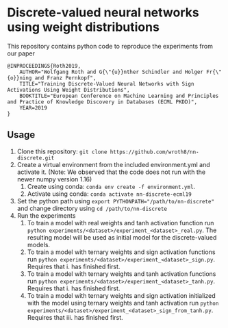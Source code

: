 # Discrete-valued neural networks using weight distributions

This repository contains python code to reproduce the experiments from our paper

```
@INPROCEEDINGS{Roth2019,
    AUTHOR="Wolfgang Roth and G{\"{u}}nther Schindler and Holger Fr{\"{o}}ning and Franz Pernkopf",
    TITLE="Training Discrete-Valued Neural Networks with Sign Activations Using Weight Distributions",
    BOOKTITLE="European Conference on Machine Learning and Principles and Practice of Knowledge Discovery in Databases (ECML PKDD)",
    YEAR=2019
}
```

## Usage

1. Clone this repository: `git clone https://github.com/wroth8/nn-discrete.git`
2. Create a virtual environment from the included environment.yml and activate it. (Note: We observed that the code does not run with the newer numpy version 1.16)
    1. Create using conda: `conda env create -f environment.yml`.
    2. Activate using conda: `conda activate nn-discrete-ecml19`
3. Set the python path using `export PYTHONPATH="/path/to/nn-discrete"` and change directory using `cd /path/to/nn-discrete`
4. Run the experiments
    1. To train a model with real weights and tanh activation function run `python experiments/<dataset>/experiment_<dataset>_real.py`. The resulting model will be used as initial model for the discrete-valued models.
    2. To train a model with ternary weights and sign activation functions run `python experiments/<dataset>/experiment_<dataset>_sign.py`. Requires that i. has finished first.
    3. To train a model with ternary weights and tanh activation functions run `python experiments/<dataset>/experiment_<dataset>_tanh.py`. Requires that i. has finished first.
    4. To train a model with ternary weights and sign activation initialized with the model using ternary weights and tanh activation run `python experiments/<dataset>/experiment_<dataset>_sign_from_tanh.py`. Requires that iii. has finished first.
